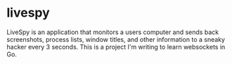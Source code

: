 # livespy
LiveSpy is an application that monitors a users computer and sends back screenshots, process lists, window titles, and other information to a sneaky hacker every 3 seconds. This is a project I'm writing to learn websockets in Go.

